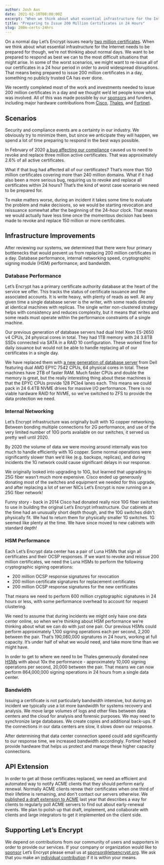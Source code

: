 ```yaml
---
author: Josh Aas
date: 2021-02-10T00:00:00Z
excerpt: "When we think about what essential infrastructure for the Internet needs to be prepared for though, we’re not thinking about normal days. We want to be prepared to respond as best we can to the most difficult situations that might arise."
title: "Preparing to Issue 200 Million Certificates in 24 Hours"
slug: 200m-certs-24hrs
---
```


On a normal day Let’s Encrypt issues nearly [two million certificates](https://letsencrypt.org/stats/). When we think about what essential infrastructure for the Internet needs to be prepared for though, we’re not thinking about normal days. We want to be prepared to respond as best we can to the most difficult situations that might arise. In some of the worst scenarios, we might want to re-issue all of our certificates in a 24 hour period in order to avoid widespread disruptions. That means being prepared to issue 200 million certificates in a day, something no publicly trusted CA has ever done.

We recently completed most of the work and investments needed to issue 200 million certificates in a day and we thought we’d let people know what was involved. All of this was made possible by our [sponsors](https://letsencrypt.org/sponsors/) and funders, including major hardware contributions from [Cisco](https://www.cisco.com/), [Thales](https://www.thalesgroup.com/en), and [Fortinet](https://www.fortinet.com/).

## Scenarios

Security and compliance events are a certainty in our industry. We obviously try to minimize them, but since we anticipate they will happen, we spend a lot of time preparing to respond in the best ways possible.

In February of 2020 [a bug affecting our compliance](https://community.letsencrypt.org/t/2020-02-29-caa-rechecking-bug/114591/) caused us to need to revoke and replace three million active certificates. That was approximately 2.6% of all active certificates.

What if that bug had affected all of our certificates? That’s more than 150 million certificates covering more than 240 million domains. What if it had also been a more serious bug, requiring us to revoke and replace all certificates within 24 hours? That’s the kind of worst case scenario we need to be prepared for.

To make matters worse, during an incident it takes some time to evaluate the problem and make decisions, so we would be starting revocation and reissuance somewhat after the beginning of the 24-hour clock. That means we would actually have less time once the momentous decision has been made to revoke and replace 150 million or more certificates.

## Infrastructure Improvements

After reviewing our systems, we determined that there were four primary bottlenecks that would prevent us from replacing 200 million certificates in a day. Database performance, internal networking speed, cryptographic signing module (HSM) performance, and bandwidth.

### Database Performance

Let’s Encrypt has a primary certificate authority database at the heart of the service we offer. This tracks the status of certificate issuance and the associated accounts. It is write heavy, with plenty of reads as well. At any given time a single database server is the writer, with some reads directed at identical machines with replicas. The single writer non-clustered strategy helps with consistency and reduces complexity, but it means that writes and some reads must operate within the performance constraints of a single machine.

Our previous generation of database servers had dual Intel Xeon E5-2650 v4 CPUs, 24 physical cores in total. They had 1TB memory with 24 3.8TB SSDs connected via SATA in a RAID 10 configuration. These worked fine for daily issuance but would not be able to handle replacing all of our certificates in a single day.

We have replaced them with [a new generation of database server](https://letsencrypt.org/2021/01/21/next-gen-database-servers.html) from Dell featuring dual AMD EPYC 7542 CPUs, 64 physical cores in total. These machines have 2TB of faster RAM. Much faster CPUs and double the memory is great, but the really interesting thing about these machines is that the EPYC CPUs provide 128 PCIe4 lanes each. This means we could pack in 24 6.4TB NVME drives for massive I/O performance. There is no viable hardware RAID for NVME, so we’ve switched to ZFS to provide the data protection we need.

### Internal Networking

Let’s Encrypt infrastructure was originally built with 1G copper networking. Between bonding multiple connections for 2G performance, and use of the very limited number of 10G ports available on our switches, it served us pretty well until 2020. 

By 2020 the volume of data we were moving around internally was too much to handle efficiently with 1G copper. Some normal operations were significantly slower than we’d like (e.g. backups, replicas), and during incidents the 1G network could cause significant delays in our response.

We originally looked into upgrading to 10G, but learned that upgrading to 25G fiber wasn’t much more expensive. Cisco ended up generously donating most of the switches and equipment we needed for this upgrade, and after replacing a lot of server NICs Let’s Encrypt is now running on a 25G fiber network!

Funny story - back in 2014 Cisco had donated really nice 10G fiber switches to use in building the original Let’s Encrypt infrastructure. Our cabinets at the time had an unusually short depth though, and the 10G switches didn’t physically fit. We had to return them for physically smaller 1G switches. 1G seemed like plenty at the time. We have since moved to new cabinets with standard depth!

### HSM Performance

Each Let’s Encrypt data center has a pair of Luna HSMs that sign all certificates and their OCSP responses. If we want to revoke and reissue 200 million certificates, we need the Luna HSMs to perform the following cryptographic signing operations:

* 200 million OCSP response signatures for revocation
* 200 million certificate signatures for replacement certificates
* 200 million OCSP response signatures for the new certificates

That means we need to perform 600 million cryptographic signatures in 24 hours or less, with some performance overhead to account for request clustering.

We need to assume that during incidents we might only have one data center online, so when we’re thinking about HSM performance we’re thinking about what we can do with just one pair. Our previous HSMs could perform approximately 1,100 signing operations each per second, 2,200 between the pair. That’s 190,080,000 signatures in 24 hours, working at full capacity. It’s under half of what we would need, and take more time than we might have.

In order to get to where we need to be Thales generously donated new [HSMs](https://cpl.thalesgroup.com/encryption/hardware-security-modules) with about 10x the performance - approximately 10,000 signing operations per second, 20,000 between the pair. That means we can now perform 864,000,000 signing operations in 24 hours from a single data center.

### Bandwidth

Issuing a certificate is not particularly bandwidth intensive, but during an incident we typically use a lot more bandwidth for systems recovery and analysis. We move large volumes of logs and other files between data centers and the cloud for analysis and forensic purposes. We may need to synchronize large databases. We create copies and additional back-ups. If the connections in our data centers are slow, it slows down our response.

After determining that data center connection speed could add significantly to our response time, we increased bandwidth accordingly. Fortinet helped provide hardware that helps us protect and manage these higher capacity connections.

## API Extension

In order to get all those certificates replaced, we need an efficient and automated way to notify ACME clients that they should perform early renewal. Normally ACME clients renew their certificates when one third of their lifetime is remaining, and don't contact our servers otherwise. We [published a draft extension to ACME](https://mailarchive.ietf.org/arch/msg/acme/b-RddSX8TdGYvO3f9c7Lzg6I2I4/) last year that describes a way for clients to regularly poll ACME servers to find out about early-renewal events. We plan to polish up that draft, implement, and collaborate with clients and large integrators to get it implemented on the client side.

## Supporting Let’s Encrypt

We depend on contributions from our community of users and supporters in order to provide our services. If your company or organization would like to [sponsor](https://letsencrypt.org/become-a-sponsor/) Let’s Encrypt please email us at [sponsor@letsencrypt.org](mailto:sponsor@letsencrypt.org). We ask that you make an [individual contribution](https://letsencrypt.org/donate/) if it is within your means.
